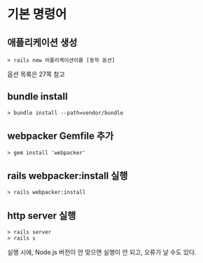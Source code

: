 # 기본 명령어 

## 애플리케이션 생성
```shell
> rails new 어플리케이션이름 [동작 옴션]
```

옵션 목록은 27쪽 참고

## bundle install
```shell
> bundle install --path=vendor/bundle
```

## webpacker Gemfile 추가
```shell
> gem install 'webpacker'
```

## rails webpacker:install 실행
```shell
> rails webpacker:install
```

## http server 실행
```shell
> rails server
> rails s
```
실행 시에, Node.js 버전이 안 맞으면 실행이 안 되고, 오류가 날 수도 있다.

